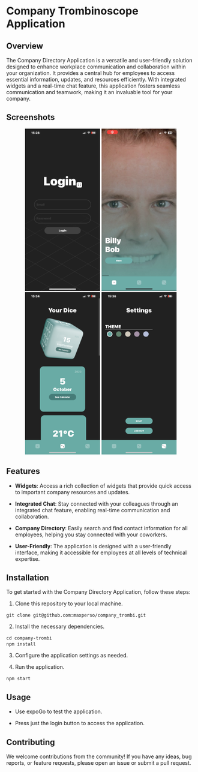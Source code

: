 # Company Trombinoscope Application

## Overview

The Company Directory Application is a versatile and user-friendly solution designed to enhance workplace communication and collaboration within your organization. It provides a central hub for employees to access essential information, updates, and resources efficiently. With integrated widgets and a real-time chat feature, this application fosters seamless communication and teamwork, making it an invaluable tool for your company.

## Screenshots

<div align="center">
  <img src="readme/login.PNG" width="200" alt="Image 1">
  <img src="readme/1.PNG" width="200" alt="Image 2">
  <img src="readme/2.PNG" width="200" alt="Image 3">
  <img src="readme/3.PNG" width="200" alt="Image 4">
</div>

## Features

- **Widgets**: Access a rich collection of widgets that provide quick access to important company resources and updates.

- **Integrated Chat**: Stay connected with your colleagues through an integrated chat feature, enabling real-time communication and collaboration.

- **Company Directory**: Easily search and find contact information for all employees, helping you stay connected with your coworkers.

- **User-Friendly**: The application is designed with a user-friendly interface, making it accessible for employees at all levels of technical expertise.

## Installation

To get started with the Company Directory Application, follow these steps:

1. Clone this repository to your local machine.

```shell
git clone git@github.com:maxperso/company_trombi.git
```

2. Install the necessary dependencies.

```shell
cd company-trombi
npm install
```

3. Configure the application settings as needed.

4. Run the application.

```shell
npm start
```

## Usage

- Use expoGo to test the application.

- Press just the login button to access the application.

## Contributing

We welcome contributions from the community! If you have any ideas, bug reports, or feature requests, please open an issue or submit a pull request.
